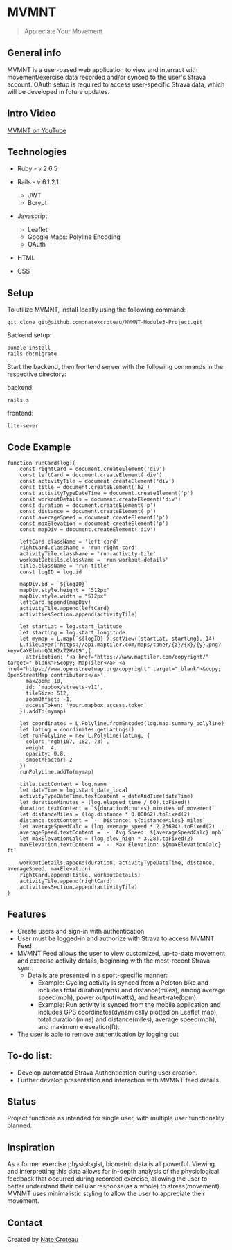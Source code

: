 # MVMNT
> Appreciate Your Movement


## General info
MVMNT is a user-based web application to view and interract with movement/exercise data recorded and/or synced to the user's Strava account. OAuth setup is required to access user-specific Strava data, which will be developed in future updates. 

## Intro Video
[MVMNT on YouTube](https://youtu.be/22tom38xRHs)

## Technologies
* Ruby - v 2.6.5
* Rails - v 6.1.2.1
  * JWT
  * Bcrypt

* Javascript 
  * Leaflet
  * Google Maps: Polyline Encoding
  * OAuth
* HTML
* CSS


## Setup
To utilize MVMNT, install locally using the following command:
```
git clone git@github.com:natekcroteau/MVMNT-Module3-Project.git
```

Backend setup:
```
bundle install
rails db:migrate
```

Start the backend, then frontend server with the following commands in the respective directory:

backend: 
```
rails s
```
frontend:
```
lite-sever
```


## Code Example
```
function runCard(log){
    const rightCard = document.createElement('div')
    const leftCard = document.createElement('div')
    const activityTile = document.createElement('div')
    const title = document.createElement('h2')
    const activityTypeDateTime = document.createElement('p')
    const workoutDetails = document.createElement('div')
    const duration = document.createElement('p')
    const distance = document.createElement('p')
    const averageSpeed = document.createElement('p')
    const maxElevation = document.createElement('p')
    const mapDiv = document.createElement('div')

    leftCard.className = 'left-card'
    rightCard.className = 'run-right-card'
    activityTile.className = 'run-activity-tile'
    workoutDetails.className = 'run-workout-details'
    title.className = 'run-title'
    const logID = log.id

    mapDiv.id = `${logID}`
    mapDiv.style.height = "512px"
    mapDiv.style.width = "512px"
    leftCard.append(mapDiv)
    activityTile.append(leftCard)
    activitiesSection.append(activityTile)

    let startLat = log.start_latitude
    let startLng = log.start_longitude
    let mymap = L.map(`${logID}`).setView([startLat, startLng], 14)
    L.tileLayer('https://api.maptiler.com/maps/toner/{z}/{x}/{y}.png?key=CaYElmhnQOLH2x72HVt9',{
      attribution: '<a href="https://www.maptiler.com/copyright/" target="_blank">&copy; MapTiler</a> <a href="https://www.openstreetmap.org/copyright" target="_blank">&copy; OpenStreetMap contributors</a>',
      maxZoom: 18,
      id: 'mapbox/streets-v11',
      tileSize: 512,
      zoomOffset: -1,
      accessToken: 'your.mapbox.access.token'
    }).addTo(mymap)

    let coordinates = L.Polyline.fromEncoded(log.map.summary_polyline)
    let latLng = coordinates.getLatLngs()
    let runPolyLine = new L.Polyline(latLng, {
      color: 'rgb(107, 162, 73)',
      weight: 4, 
      opacity: 0.8,
      smoothFactor: 2    
    })
    runPolyLine.addTo(mymap)

    title.textContent = log.name
    let dateTime = log.start_date_local
    activityTypeDateTime.textContent = dateAndTime(dateTime)
    let durationMinutes = (log.elapsed_time / 60).toFixed()
    duration.textContent = `${durationMinutes} minutes of movement`
    let distanceMiles = (log.distance * 0.00062).toFixed(2)
    distance.textContent = `-  Distance: ${distanceMiles} miles`
    let averageSpeedCalc = (log.average_speed * 2.23694).toFixed(2)
    averageSpeed.textContent = `-  Avg Speed: ${averageSpeedCalc} mph`
    let maxElevationCalc = (log.elev_high * 3.28).toFixed(2)
    maxElevation.textContent = `-  Max Elevation: ${maxElevationCalc} ft`
    
    workoutDetails.append(duration, activityTypeDateTime, distance, averageSpeed, maxElevation)
    rightCard.append(title, workoutDetails)
    activityTile.append(rightCard)
    activitiesSection.append(activityTile)
}
```

## Features
* Create users and sign-in with authentication
* User must be logged-in and authorize with Strava to access MVMNT Feed
* MVMNT Feed allows the user to view customized, up-to-date movement and exercise activity details, beginning with the most-recent Strava sync.
  * Details are presented in a sport-specific manner:
    * Example: Cycling activity is synced from a Peloton bike and includes total duration(mins) and distance(miles), among average speed(mph), power output(watts), and heart-rate(bpm).
    * Example: Run activity is synced from the mobile application and includes GPS coordinates(dynamically plotted on Leaflet map), total duration(mins) and distance(miles), average speed(mph), and maximum eleveation(ft).
* The user is able to remove authentication by logging out


## To-do list:
* Develop automated Strava Authentication during user creation.
* Further develop presentation and interaction with MVMNT feed details.


## Status
Project functions as intended for single user, with multiple user functionality planned.


## Inspiration
As a former exercise physiologist, biometric data is all powerful. Viewing and interpretting this data allows for in-depth analysis of the physiological feedback that occurred during recorded exercise, allowing the user to better understand their cellular response(as a whole) to stress(movement). MVNMT uses minimalistic styling to allow the user to appreciate their movement.


## Contact
Created by [Nate Croteau](https://github.com/natekcroteau)
